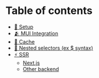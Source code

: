 # Table of contents

* [🔧 Setup](README.md)
* [🫂 MUI Integration](<README (1).md>)
* [💽 Cache](<README (1) (1).md>)
* [💫 Nested selectors (ex $ syntax)](nested-selectors-ex-usd-syntax.md)
* [⚡ SSR](ssr/README.md)
  * [Next.js](ssr/next.js.md)
  * [Other backend](ssr/other-backend.md)
